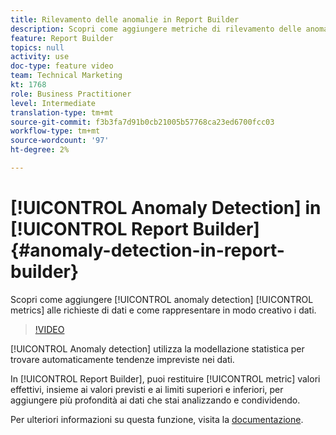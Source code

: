 ```yaml
---
title: Rilevamento delle anomalie in Report Builder
description: Scopri come aggiungere metriche di rilevamento delle anomalie alle richieste di dati e come effettuare un grafico creativo dei dati.
feature: Report Builder
topics: null
activity: use
doc-type: feature video
team: Technical Marketing
kt: 1768
role: Business Practitioner
level: Intermediate
translation-type: tm+mt
source-git-commit: f3b3fa7d91b0cb21005b57768ca23ed6700fcc03
workflow-type: tm+mt
source-wordcount: '97'
ht-degree: 2%

---
```



# [!UICONTROL Anomaly Detection] in  [!UICONTROL Report Builder] {#anomaly-detection-in-report-builder}

Scopri come aggiungere [!UICONTROL anomaly detection] [!UICONTROL metrics] alle richieste di dati e come rappresentare in modo creativo i dati.

>[!VIDEO](https://video.tv.adobe.com/v/23543/?quality=12)

[!UICONTROL Anomaly detection] utilizza la modellazione statistica per trovare automaticamente tendenze impreviste nei dati.

In [!UICONTROL Report Builder], puoi restituire [!UICONTROL metric] valori effettivi, insieme ai valori previsti e ai limiti superiori e inferiori, per aggiungere più profondità ai dati che stai analizzando e condividendo.

Per ulteriori informazioni su questa funzione, visita la [documentazione](https://marketing.adobe.com/resources/help/en_US/arb/anomaly_detection.html).
